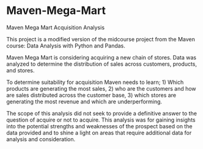 # Maven-Mega-Mart
Maven Mega Mart Acquisition Analysis

This project is a modified version of the midcourse project from the Maven course:  Data Analysis with Python and Pandas.

Maven Mega Mart is considering acquiring a new chain of stores.  Data was analyzed to determine the distribution of sales across customers, products, and stores.  

To determine suitability for acquisition Maven needs to learn; 1) Which products are generating the most sales,  2) who are the customers and how are sales distributed across the customer base, 3) which stores are generating the most revenue and which are underperforming.

The scope of this analysis did not seek to provide a definitive answer to the question of acquire or not to acquire. This analysis was for gaining insights into the potential strengths and weaknesses of the prospect based on the data provided and to shine a light on areas that require additional data for analysis and consideration.
